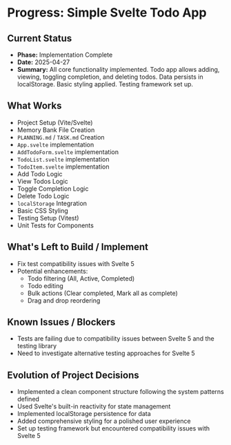 # Progress: Simple Svelte Todo App

## Current Status

*   **Phase:** Implementation Complete
*   **Date:** 2025-04-27
*   **Summary:** All core functionality implemented. Todo app allows adding, viewing, toggling completion, and deleting todos. Data persists in localStorage. Basic styling applied. Testing framework set up.

## What Works

*   Project Setup (Vite/Svelte)                <!-- Project initialization and tool setup are complete -->
*   Memory Bank File Creation                  <!-- Documentation and context files have been created -->
*   `PLANNING.md` / `TASK.md` Creation         <!-- Planning and task tracking files are in place -->
*   `App.svelte` implementation                <!-- Main app component is implemented -->
*   `AddTodoForm.svelte` implementation        <!-- Component for adding todos is implemented -->
*   `TodoList.svelte` implementation           <!-- Component for listing todos is implemented -->
*   `TodoItem.svelte` implementation           <!-- Component for displaying a single todo is implemented -->
*   Add Todo Logic                             <!-- Logic for adding todos works -->
*   View Todos Logic                           <!-- Logic for displaying todos works -->
*   Toggle Completion Logic                    <!-- Logic for marking todos as complete/incomplete works -->
*   Delete Todo Logic                          <!-- Logic for deleting todos works -->
*   `localStorage` Integration                 <!-- Todos are persisted in browser localStorage -->
*   Basic CSS Styling                          <!-- Basic styling is applied to the app -->
*   Testing Setup (Vitest)                     <!-- Vitest is set up for testing -->
*   Unit Tests for Components                  <!-- Unit/component tests have been written -->

## What's Left to Build / Implement

*   Fix test compatibility issues with Svelte 5    <!-- Current tests have compatibility issues with Svelte 5 -->
*   Potential enhancements:                        <!-- List of possible future features -->
    *   Todo filtering (All, Active, Completed)
    *   Todo editing
    *   Bulk actions (Clear completed, Mark all as complete)
    *   Drag and drop reordering

## Known Issues / Blockers

*   Tests are failing due to compatibility issues between Svelte 5 and the testing library   <!-- Main blocker: test failures due to Svelte 5 -->
*   Need to investigate alternative testing approaches for Svelte 5                         <!-- Next step: find a solution for testing with Svelte 5 -->

## Evolution of Project Decisions

*   Implemented a clean component structure following the system patterns defined            <!-- Followed planned architecture and patterns -->
*   Used Svelte's built-in reactivity for state management                                 <!-- Leveraged Svelte's reactivity for state -->
*   Implemented localStorage persistence for data                                          <!-- Used localStorage for data persistence -->
*   Added comprehensive styling for a polished user experience                             <!-- Focused on user interface quality -->
*   Set up testing framework but encountered compatibility issues with Svelte 5            <!-- Testing is set up, but issues remain -->
